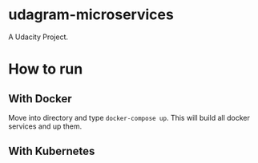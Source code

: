 # udagram-microservices

A Udacity Project.

# How to run

## With Docker

Move into directory and type `docker-compose up`. This will build all docker services and up them.

## With Kubernetes
